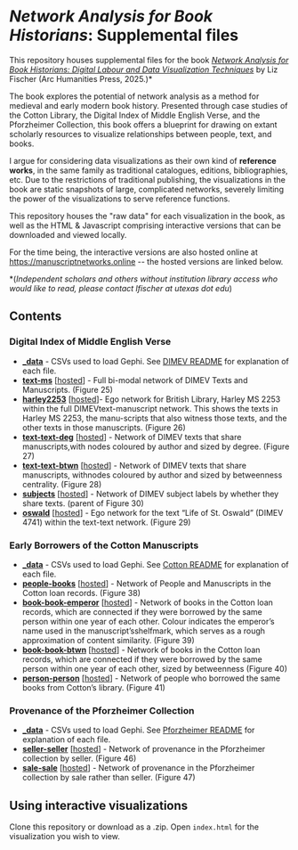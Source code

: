 # _Network Analysis for Book Historians_: Supplemental files

This repository houses supplemental files for the book [_Network Analysis for Book Historians: Digital Labour and Data Visualization Techniques_](https://www.arc-humanities.org/9781802702682/network-analysis-for-book-historians/) by Liz Fischer (Arc Humanities Press, 2025.)*

The book explores the potential of network analysis as a method for medieval and early modern book history. Presented through case studies of the Cotton Library, the Digital Index of Middle English Verse, and the Pforzheimer Collection, this book offers a blueprint for drawing on extant scholarly resources to visualize relationships between people, text, and books. 

I argue for considering data visualizations as their own kind of **reference works**, in the same family as traditional catalogues, editions, bibliographies, etc. Due to the restrictions of traditional publishing, the visualizations in the book are static snapshots of large, complicated networks, severely limiting the power of the visualizations to serve reference functions.

This repository houses the "raw data" for each visualization in the book, as well as the HTML & Javascript comprising interactive versions that can be downloaded and viewed locally.

For the time being, the interactive versions are also hosted online at https://manuscriptnetworks.online -- the hosted versions are linked below.

*(_Independent scholars and others without institution library access who would like to read, please contact lfischer at utexas dot edu_)

## Contents
### Digital Index of Middle English Verse
- **[_data](https://github.com/lizfischer/manuscript-networks/tree/main/dimev/_data)** - CSVs used to load Gephi. See [DIMEV README](https://github.com/lizfischer/manuscript-networks/tree/main/dimev/_data) for explanation of each file.
- **[text-ms](https://github.com/lizfischer/manuscript-networks/tree/main/dimev/text-ms)** [[hosted](https://manuscriptnetworks.online/interactive/dimev/text-ms/)] - Full bi-modal network of DIMEV Texts and Manuscripts. (Figure 25)
- **[harley2253](https://github.com/lizfischer/manuscript-networks/tree/main/dimev/harley2253)** [[hosted](https://manuscriptnetworks.online/interactive/dimev/harley2253/)]- Ego network for British Library, Harley MS 2253 within the full DIMEVtext-manuscript network. This shows the texts in Harley MS 2253, the manu-scripts that also witness those texts, and the other texts in those manuscripts. (Figure 26)
- **[text-text-deg](https://github.com/lizfischer/manuscript-networks/tree/main/dimev/text-text-deg)** [[hosted](https://manuscriptnetworks.online/interactive/dimev/text-text-deg/)] - Network of DIMEV texts that share manuscripts,with nodes coloured by author and sized by degree. (Figure 27)
- **[text-text-btwn](https://github.com/lizfischer/manuscript-networks/tree/main/dimev/text-text-btwn)** [[hosted](https://manuscriptnetworks.online/interactive/dimev/text-text-btwn/)] - Network of DIMEV texts that share manuscripts, withnodes coloured by author and sized by betweenness centrality. (Figure 28)
- **[subjects](https://github.com/lizfischer/manuscript-networks/tree/main/dimev/subjects)** [[hosted](https://manuscriptnetworks.online/interactive/dimev/subjects/)] - Network of DIMEV subject labels by whether they share texts. (parent of Figure 30)
- **[oswald](https://github.com/lizfischer/manuscript-networks/tree/main/dimev/oswald)** [[hosted](https://manuscriptnetworks.online/interactive/dimev/oswald/)] - Ego network for the text “Life of St. Oswald” (DIMEV 4741) within the text-text network. (Figure 29)

### Early Borrowers of the Cotton Manuscripts
- **[_data](https://github.com/lizfischer/manuscript-networks/tree/main/cotton/_data)** - CSVs used to load Gephi. See [Cotton README](https://github.com/lizfischer/manuscript-networks/tree/main/cotton/_data) for explanation of each file.
- **[people-books](https://github.com/lizfischer/manuscript-networks/tree/main/cotton/people-books)** [[hosted](https://manuscriptnetworks.online/interactive/cotton/people-books/)] -  Network of People and Manuscripts in the Cotton loan records. (Figure 38)
- **[book-book-emperor](https://github.com/lizfischer/manuscript-networks/tree/main/cotton/book-book-emperor)** [[hosted](https://manuscriptnetworks.online/interactive/cotton/book-book-emperor/)] - Network of books in the Cotton loan records, which are connected if they were borrowed by the same person within one year of each other. Colour indicates the emperor’s name used in the manuscript’sshelfmark, which serves as a rough approximation of content similarity. (Figure 39)
- **[book-book-btwn](https://github.com/lizfischer/manuscript-networks/tree/main/cotton/book-book-btwn)** [[hosted](https://manuscriptnetworks.online/interactive/cotton/book-book-btwn/)] - Network of books in the Cotton loan records, which are connected if they were borrowed by the same person within one year of each other, sized by betweenness (Figure 40)
- **[person-person](https://github.com/lizfischer/manuscript-networks/tree/main/cotton/person-person)** [[hosted](https://manuscriptnetworks.online/interactive/cotton/person-person/)] - Network of people who borrowed the same books from Cotton’s library. (Figure 41)


### Provenance of the Pforzheimer Collection
- **[_data](https://github.com/lizfischer/manuscript-networks/tree/main/pforzheimer/_data)** - CSVs used to load Gephi. See [Pforzheimer README](https://github.com/lizfischer/manuscript-networks/tree/main/pforzheimer/_data) for explanation of each file.
- **[seller-seller](https://github.com/lizfischer/manuscript-networks/tree/main/pforzheimer/seller-seller)** [[hosted](https://manuscriptnetworks.online/interactive/pforz/seller-seller/)] - Network of provenance in the Pforzheimer collection by seller. (Figure 46)
- **[sale-sale](https://github.com/lizfischer/manuscript-networks/tree/main/pforzheimer/sale-sale)** [[hosted](https://manuscriptnetworks.online/interactive/pforz/sale-sale/)] -  Network of provenance in the Pforzheimer collection by sale rather than seller. (Figure 47)

## Using interactive visualizations
Clone this repository or download as a .zip. Open `index.html` for the visualization you wish to view.